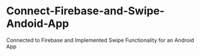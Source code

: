 # Connect-Firebase-and-Swipe-Andoid-App
Connected to Firebase and Implemented Swipe Functionality for an Android App
